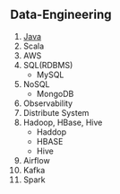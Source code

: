 ## Data-Engineering

1. [Java](https://github.com/seungki1011/Data-Engineering/blob/main/java/notes/JavaIndex.md)
2. Scala
3. AWS
4. SQL(RDBMS)
   * MySQL
5. NoSQL
   * MongoDB
6. Observability
7. Distribute System
8. Hadoop, HBase, Hive
   * Haddop
   * HBASE
   * Hive
9. Airflow
10. Kafka
11. Spark

